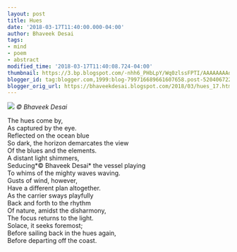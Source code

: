 ```yaml
---
layout: post
title: Hues
date: '2018-03-17T11:40:00.000-04:00'
author: Bhaveek Desai
tags:
- mind
- poem
- abstract
modified_time: '2018-03-17T11:40:08.724-04:00'
thumbnail: https://3.bp.blogspot.com/-nhh6_PHbLpY/Wq0zlssFPTI/AAAAAAAAdOU/6QCTeG62GQYwIhkYcLGums8L5C4oFMDrgCEwYBhgL/s72-c/P_20160101_103257.jpg
blogger_id: tag:blogger.com,1999:blog-799716689661607658.post-5204067220886975776
blogger_orig_url: https://bhaveekdesai.blogspot.com/2018/03/hues_17.html
---
```


![](https://3.bp.blogspot.com/-nhh6_PHbLpY/Wq0zlssFPTI/AAAAAAAAdOU/6QCTeG62GQYwIhkYcLGums8L5C4oFMDrgCEwYBhgL/s400/P_20160101_103257.jpg)
*© Bhaveek Desai*

The hues come by,  
As captured by the eye.  
Reflected on the ocean blue  
So dark, the horizon demarcates the view  
Of the blues and the elements.  
A distant light shimmers,  
Seducing*© Bhaveek Desai*
 the vessel playing  
To whims of the mighty waves waving.  
Gusts of wind, however,  
Have a different plan altogether.  
As the carrier sways playfully  
Back and forth to the rhythm  
Of nature, amidst the disharmony,  
The focus returns to the light.  
Solace, it seeks foremost;  
Before sailing back in the hues again,  
Before departing off the coast.

